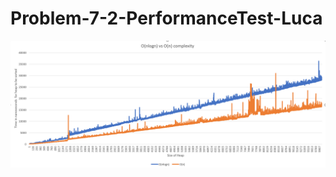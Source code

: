 # Problem-7-2-PerformanceTest-Luca
![Image of the graph](https://github.com/LucadeRaad/Problem-7-2-PerformanceTest-Luca/blob/master/graph.PNG)
